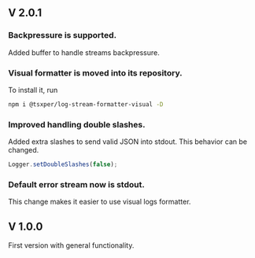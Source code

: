 ## V 2.0.1

### Backpressure is supported.
Added buffer to handle streams backpressure.

### Visual formatter is moved into its repository.
To install it, run
```bash
npm i @tsxper/log-stream-formatter-visual -D
```

### Improved handling double slashes.
Added extra slashes to send valid JSON into stdout.
This behavior can be changed.
```JavaScript
Logger.setDoubleSlashes(false);
```

### Default error stream now is stdout. 
This change makes it easier to use visual logs formatter.

## V 1.0.0
First version with general functionality.
